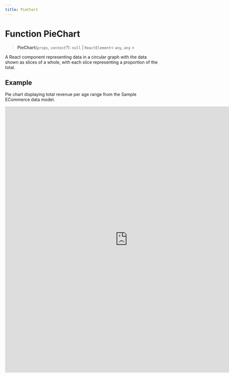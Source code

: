```yaml
---
title: PieChart
---
```


# Function PieChart

> **PieChart**(`props`, `context`?): `null` \| `ReactElement`\< `any`, `any` \>

A React component representing data in a circular graph with the data shown as slices of a whole,
with each slice representing a proportion of the total.

## Example

Pie chart displaying total revenue per age range from the Sample ECommerce data model.

<iframe
 src='https://csdk-playground.sisense.com/?example=charts%2Fpie-chart&mode=docs'
 width=800
 height=870
 style='border:none;'
/>

Additional Pie Chart examples:

- [Donut Pie Chart](https://csdk-playground.sisense.com/?example=charts%2Fpie-chart-donut)
- [Ring Pie Chart](https://csdk-playground.sisense.com/?example=charts%2Fpie-chart-ring)

## Parameters

| Parameter | Type | Description |
| :------ | :------ | :------ |
| `props` | [`PieChartProps`](../interfaces/interface.PieChartProps.md) | Pie chart properties |
| `context`? | `any` | - |

## Returns

`null` \| `ReactElement`\< `any`, `any` \>

Pie Chart component
